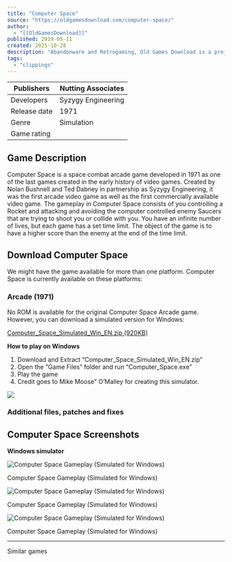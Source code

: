 ```yaml
---
title: "Computer Space"
source: "https://oldgamesdownload.com/computer-space/"
author:
  - "[[OldGamesDownload]]"
published: 2019-05-11
created: 2025-10-28
description: "Abandonware and Retrogaming, Old Games Download is a project to archive thousands of lost games and media for future generations., Publishers Nutting Associates Developers Syzygy Engineering Release date 1971 Genre Simulation Game rating Game Description Computer Space is a space combat arcade game developed in 1971 as one of the last games created in the early history of video games. Created by Nolan Bushnell and Ted Dabney in partnership as Syzygy Engineering, it was the..."
tags:
  - "clippings"
---
```

| Publishers   | Nutting Associates |
| ------------ | ------------------ |
| Developers   | Syzygy Engineering |
| Release date | 1971               |
| Genre        | Simulation         |
| Game rating  |                    |

## Game Description

Computer Space is a space combat arcade game developed in 1971 as one of the last games created in the early history of video games. Created by Nolan Bushnell and Ted Dabney in partnership as Syzygy Engineering, it was the first arcade video game as well as the first commercially available video game. The gameplay in Computer Space consists of you controlling a Rocket and attacking and avoiding the computer controlled enemy Saucers that are trying to shoot you or collide with you. You have an infinite number of lives, but each game has a set time limit. The object of the game is to have a higher score than the enemy at the end of the time limit.

## Download Computer Space

We might have the game available for more than one platform. Computer Space is currently available on these platforms:

### Arcade (1971)

No ROM is available for the original Computer Space Arcade game. However, you can download a simulated version for Windows:

[Computer\_Space\_Simulated\_Win\_EN.zip (920KB)](https://oldgamesdownload.com/file/82906-2/)

**How to play on Windows**

1. Download and Extract “Computer\_Space\_Simulated\_Win\_EN.zip”
2. Open the “Game Files” folder and run “Computer\_Space.exe”
3. Play the game
4. Credit goes to Mike Moose” O’Malley for creating this simulator.

![](https://www.youtube.com/watch?v=PcIMwPjJNfw)

### Additional files, patches and fixes

## Computer Space Screenshots

**Windows simulator**

![Computer Space Gameplay (Simulated for Windows)](https://oldgamesdownload.com/wp-content/uploads//Computer_Space_Gameplay_Win_Simulated-1-300x169.jpg)

Computer Space Gameplay (Simulated for Windows)

![Computer Space Gameplay (Simulated for Windows)](https://oldgamesdownload.com/wp-content/uploads//Computer_Space_Gameplay_Win_Simulated-3-300x169.jpg)

Computer Space Gameplay (Simulated for Windows)

![Computer Space Gameplay (Simulated for Windows)](https://oldgamesdownload.com/wp-content/uploads//Computer_Space_Gameplay_Win_Simulated-2-300x169.jpg)

Computer Space Gameplay (Simulated for Windows)

---

Similar games